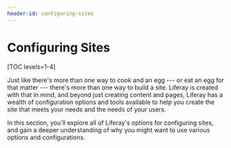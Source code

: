 ```yaml
---
header-id: configuring-sites
---
```


# Configuring Sites

[TOC levels=1-4]

Just like there's more than one way to cook and an egg --- or eat an egg for 
that matter --- there's more than one way to build a site. Liferay is created 
with that in mind, and beyond just creating content and pages, Liferay has a 
wealth of configuration options and tools available to help you create the site 
that meets your needs and the needs of your users.

In this section, you'll explore all of Liferay's options for configuring sites, 
and gain a deeper understanding of why you might want to use various options 
and configurations.
